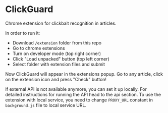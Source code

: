 # ClickGuard

Chrome extension for clickbait recognition in articles.

In order to run it:
- Download `/extension` folder from this repo
- Go to chrome extensions
- Turn on developer mode (top right corner)
- Click "Load unpacked" button (top left corner)
- Select folder with extension files and submit

Now ClickGuard will appear in the extensions popup. Go to any article, click on the extension icon and press "Check" button!

If external API is not available anymore, you can set it up locally. For detailed instructions for running the API head to the api section. 
To use the extension with local service, you need to change `PROXY_URL` constant in `background.js` file to local service URL. 
